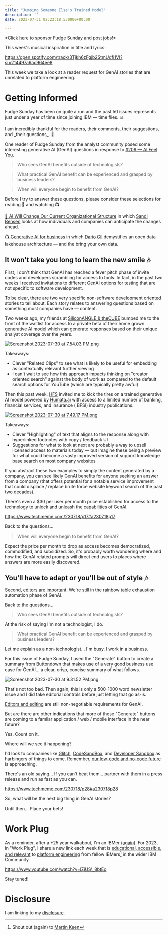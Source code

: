 ```yaml
---
title: "Jumping Someone Else's Trained Model"
description: ''
date: 2023-07-31 02:23:18.530000+00:00

---
```


\*[Click here](https://fudgesunday.pallet.com/hire?pallet=fudgesunday) to sponsor Fudge Sunday and post jobs!\*

This week's musical inspiration in title and lyrics: 

https://open.spotify.com/track/3Tjkh6zFgjb2StmUdfi1VI?si=214497a9ac964ee8

This week we take a look at a reader request for GenAI stories that are unrelated to platform engineering.

# Getting Informed

Fudge Sunday has been on quite a run and the past 50 issues represents just under a year of time since joining IBM — time flies. 📊

I am incredibly thankful for the readers, their comments, their suggestions, and \_their questions\_. 🙏

One reader of Fudge Sunday from the analyst community posed some interesting generative AI (GenAI) questions in response to [#209 — AI Feel You](https://fudge.org/archive/ai-feel-you/).

> Who sees GenAI benefits outside of technologists?

> What practical GenAI benefit can be experienced and grasped by business leaders?

> When will everyone begin to benefit from GenAI?

Before I try to answer these questions, please consider these selections for reading 📖 and watching 📺:

[📖 AI Will Change Our Current Organizational Structure](https://medium.com/@sandibesen/ai-will-change-our-current-organizational-structure-how-we-can-weather-the-storm-c5b0776aae97) in which [Sandi Bensen](https://www.linkedin.com/in/sandibesen/) looks at how individuals and companies can anticipate the changes ahead.

[📺 Generative AI for business](https://www.youtube.com/watch?v=FrDnPTPgEmk) in which [Dario Gil](https://www.linkedin.com/in/dario-gil-58575713/) demystifies an open data lakehouse architecture — and the bring your own data.

## It won't take you long to learn the new smile 🎶

First, I don't think that GenAI has reached a fever pitch phase of invite codes and developers scrambling for access to tools. In fact, in the past two weeks I received invitations to different GenAI options for testing that are not specific to software development.

To be clear, there are two very specific non-software development oriented stories to tell about. Each story relates to answering questions based on something most companies have — content.

Two weeks ago, my friends at [SiliconANGLE & theCUBE](https://www.thecubeai.com/) bumped me to the front of the waitlist for access to a private beta of their home grown generative AI model which can generate responses based on their unique analyst coverage over the years.

[![Screenshot 2023-07-30 at 7.54.03 PM.png](https://buttondown.imgix.net/images/29d577f0-78bc-4735-b9c3-2ab0da20511e.png?w=960&fit=max)](https://www.thecubeai.com)

Takeaways:

- Clever "Related Clips" to see what is likely to be useful for embedding as contextually relevant further viewing
- I can't wait to see how this approach impacts thinking on "creator oriented search" against the body of work as compared to the default search options for YouTube (which are typically pretty awful)

Then this past week, [HFS](https://www.hfsresearch.com/bfsi/trygenai/) invited me to kick the tires on a trained generative AI model powered by [Humata.ai](https://www.humata.ai) with access to a limited number of banking, financial services, and insurance ( BFSI) industry publications.

[![Screenshot 2023-07-30 at 7.49.17 PM.png](https://buttondown.imgix.net/images/6d9ff13e-d123-4b1b-832b-580e6ac4c65e.png?w=960&fit=max)](https://www.hfsresearch.com/bfsi/trygenai/)

Takeaways:

- Clever "Highlighting" of text that aligns to the response along with hyperlinked footnotes with copy / feedback UI
- Suggestions for what to look at next are probably a way to upsell licensed access to materials today — but imagine these being a preview for what could become a vasty improved version of support knowledge base search on most company websites

If you abstract these two examples to simply the content generated by a company, you can see likely GenAI benefits for anyone seeking an answer from a company (that offers potential for a notable service improvement that could displace / replace brute force website keyword search of the past two decades). 

There's even a $30 per user per month price established for access to the technology to unlock and unleash the capabilities of GenAI.

https://www.techmeme.com/230718/p17#a230718p17

Back to the questions...

> When will everyone begin to benefit from GenAI?

Expect the price per month to drop as access becomes democratized, commodified, and subsidized. So, it's probably worth wondering where and how the GenAI related prompts will direct end users to places where answers are more easily discovered. 

## You'll have to adapt or you'll be out of style 🎶

Second, [editors are important](https://fudge.org/archive/generative-ai-thru-this/). We're still in the rainbow table exhaustion automation phase of GenAI.

Back to the questions...

> Who sees GenAI benefits outside of technologists?

At the risk of saying I'm not a technologist, I do.

> What practical GenAI benefit can be experienced and grasped by business leaders?

Let me explain as a non-technologist... I'm busy. I work in a business.

For this issue of Fudge Sunday, I used the "Generate" button to create a summary from Buttondown that makes use of a very good business use case for GenAI... a clear, crisp, concise summary of what follows.

![Screenshot 2023-07-30 at 9.31.52 PM.png](https://buttondown.imgix.net/images/80aa2c06-f0fd-4d50-ab39-6307d5b537d6.png?w=960&fit=max) 

That's not too bad. Then again, this is only a 500-1000 word newsletter issue and I did take editorial controls before just letting that go as-is.

[Editors and editing](https://fudge.org/archive/generative-ai-thru-this/) are still non-negotiable requirements for GenAI. 

But are there are other indications that more of these "Generate" buttons are coming to a familar application / web / mobile interface in the near future?

Yes. Count on it.

Where will we see it happening? 

I'd look to companies like [Glitch](https://glitch.com), [CodeSandBox](https://codesandbox.io), and [Developer Sandbox](https://developers.redhat.com/developer-sandbox) as harbingers of things to come. Remember, [our low-code and no-code future](https://sunday.fudge.org/p/fudge-sunday-our-low-code-no-code-past-present-and-future-904238) is approaching.

There's an old saying... If you can't beat them... partner with them in a press release and run as fast as you can.

https://www.techmeme.com/230718/p28#a230718p28

So, what will be the next big thing in GenAI stories?

Until then… Place your bets!

# Work Plug

As a reminder, after a +25 year walkabout, I'm an IBMer [(again)](https://jaycuthrell.com/about/). For 2023, in "Work Plug", I share a new link each week that is [educational, accessible, and relevant](https://www.youtube.com/watch?v=lZjUS\_8btEo) to [platform engineering](https://www.ibm.com/consulting/platform-engineering-services) from fellow IBMers[^IBMer] in the wider IBM Community.

https://www.youtube.com/watch?v=lZjUS\_8btEo

Stay tuned!

# Disclosure

I am linking to my [disclosure](https://jaycuthrell.com/disclosure/).

[^IBMer]: Shout out (again) to [Martin Keen](https://www.linkedin.com/in/martingkeen/) 